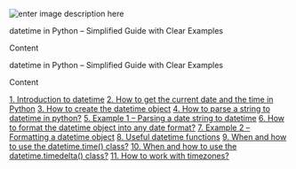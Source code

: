 ![enter image description here](https://i1.wp.com/saixiii.com/wp-content/uploads/2017/04/python-logo-master-v3-TM.png?w=601&ssl=1)




[](https://yo-sarawut.gitbook.io/tutorials/python/date-and-time/datetime-in-python#datetime-in-python-simplified-guide-with-clear-examples)

datetime in Python – Simplified Guide with Clear Examples

[](https://yo-sarawut.gitbook.io/tutorials/python/date-and-time/datetime-in-python#content)

Content

[](https://yo-sarawut.gitbook.io/tutorials/python/date-and-time/datetime-in-python#1introductiontodatetime)


[](https://yo-sarawut.gitbook.io/tutorials/python/date-and-time/datetime-in-python#datetime-in-python-simplified-guide-with-clear-examples)

datetime in Python – Simplified Guide with Clear Examples

[](https://yo-sarawut.gitbook.io/tutorials/python/date-and-time/datetime-in-python#content)

Content

[1. Introduction to datetime](https://yo-sarawut.gitbook.io/tutorials/python/date-and-time/datetime-in-python#1introductiontodatetime)
[2. How to get the current date and the time in Python](https://yo-sarawut.gitbook.io/tutorials/python/date-and-time/datetime-in-python#2howtogetthecurrentdateandthetime)
[3. How to create the datetime object](https://yo-sarawut.gitbook.io/tutorials/python/date-and-time/datetime-in-python#3howtocreatethedatetimeobject)
[4. How to parse a string to datetime in python?](https://yo-sarawut.gitbook.io/tutorials/python/date-and-time/datetime-in-python#4howtoparseanydateformattodatetime)
[5. Example 1 – Parsing a date string to datetime](https://yo-sarawut.gitbook.io/tutorials/python/date-and-time/datetime-in-python#5example1parsingadatestringtodatetime)
[6. How to format the datetime object into any date format?](https://yo-sarawut.gitbook.io/tutorials/python/date-and-time/datetime-in-python#6howtoformatthedatetimeobjectintoanydateformat)
[7. Example 2 – Formatting a datetime object](https://yo-sarawut.gitbook.io/tutorials/python/date-and-time/datetime-in-python#7example2formattingadatetimeobject)
[8. Useful datetime functions](https://yo-sarawut.gitbook.io/tutorials/python/date-and-time/datetime-in-python#8usefuldatetimefunctions)
[9. When and how to use the datetime.time() class?](https://yo-sarawut.gitbook.io/tutorials/python/date-and-time/datetime-in-python#6whenandhowtousethedatetimetimeclass)
[10. When and how to use the datetime.timedelta() class?](https://yo-sarawut.gitbook.io/tutorials/python/date-and-time/datetime-in-python#7whenandhowtousethedatetimetimedeltaclass)
[11. How to work with timezones?](https://yo-sarawut.gitbook.io/tutorials/python/date-and-time/datetime-in-python#8howtoworkwithtimezones)

<!--stackedit_data:
eyJoaXN0b3J5IjpbMTE1ODg2MDY2MiwyMDY2NTQxMDQxLC0xMj
c5OTE2NzQzLDEwMDc1Nzc3NzQsLTExMjU1NjE3ODIsMTIzNjE5
NjExMCwyMDI3OTc0MDc4LC0xNTI5MDQyMzEwLC0xOTM5NjgzMD
gsLTEyMTAzODk2MDgsNDk4MjkwMjk1LC03MDY2NzU5MTQsLTM5
MzAyMjIwMiw3Mzg5ODU2NzEsOTY0NjIyMzY1LC0xNDcwMzE5ND
g2XX0=
-->